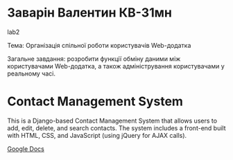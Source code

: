 # Заварін Валентин КВ-31мн
lab2

Тема: Організація спільної роботи користувачів Web-додатка

Загальне завдання: розробити функції обміну даними між користувачами Web-додатка, а також адміністрування користувачами у реальному часі.

# Contact Management System
This is a Django-based Contact Management System that allows users to add, edit, delete, and search contacts. The system includes a front-end built with HTML, CSS, and JavaScript (using jQuery for AJAX calls).

[Google Docs](https://docs.google.com/document/d/1IEqD4CmEfrUntbER8Uev4f_97xcN_62R8-ngLcXtry8/edit?usp=sharing)
